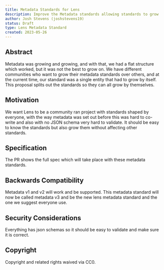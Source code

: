 ```yaml
---
title: Metadata Standards for Lens
description: Improve the Metadata standards allowing standards to grow on their own
author: Josh Stevens (joshstevens19)
status: Draft
type: Lens Metadata Standard
created: 2023-05-26
---
```


## Abstract

Metadata was growing and growing, and with that, we had a flat structure which worked, but it was not the best to grow on. We have different communities who want to grow their metadata standards over others, and at the current time, our standard was a single entity that had to grow by itself. This proposal splits out the standards so they can all grow by themselves.

## Motivation

We want Lens to be a community ran project with standards shaped by everyone, with the way metadata was set out before this was hard to co-write and also with no JSON schema very hard to validate. It should be easy to know the standards but also grow them without affecting other standards.

## Specification

The PR shows the full spec which will take place with these metadata standards.

## Backwards Compatibility

Metadata v1 and v2 will work and be supported. This metadata standard will now be called metadata v3 and be the new lens metadata standard and the one we suggest everyone use.

## Security Considerations

Everything has json schemas so it should be easy to validate and make sure it is correct.

## Copyright

Copyright and related rights waived via CC0.
